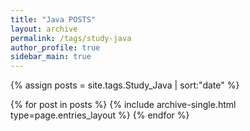```yaml
---
title: "Java POSTS"
layout: archive
permalink: /tags/study-java
author_profile: true
sidebar_main: true
---
```


{% assign posts = site.tags.Study_Java | sort:"date" %}

{% for post in posts %}
  {% include archive-single.html type=page.entries_layout %}
{% endfor %}
